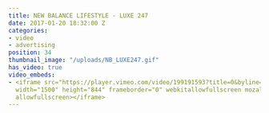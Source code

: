 ```yaml
---
title: NEW BALANCE LIFESTYLE - LUXE 247
date: 2017-01-20 18:32:00 Z
categories:
- video
- advertising
position: 34
thumbnail_image: "/uploads/NB_LUXE247.gif"
has_video: true
video_embeds:
- <iframe src="https://player.vimeo.com/video/199191593?title=0&byline=0&portrait=0"
  width="1500" height="844" frameborder="0" webkitallowfullscreen mozallowfullscreen
  allowfullscreen></iframe>
---
```



